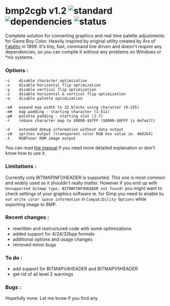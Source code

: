 # bmp2cgb v1.2 ![standard](https://img.shields.io/badge/standard-C11-blue.svg?longCache=true&style=flat) ![dependencies](https://img.shields.io/badge/dependencies-none-green.svg?longCache=true&style=flat) ![status](https://img.shields.io/badge/status-working-green.svg?longCache=true&style=flat)

Complete solution for converting graphics and real time palette adjustments for Game Boy Color. Heavily inspired by original utility created by Ars of [Fatality](http://speccy.info/Fatality) in 1999. It's tiny, fast, command line driven and doesn't require any dependencies, so you can compile it without any problems on Windows or *nix systems.


### Options :
```
-c    disable character optimization
-x    disable horizontal flip optimization
-y    disable vertical flip optimization
-z    disable horizontal & vertical flip optimization
-o    disable palette optimization

-e#   expand map width to 32 blocks using character (0-255)
-m#   map padding - starting character (1-511)
-p#   palette padding - starting slot (1-7)
-r    rebase character map to $8800-$97FF ($8000-$8FFF is default)

-d    extended debug information without data output
-s#   sprites output (transparent color RGB hex value ie. 4682b4)
-t    RGBTuner ROM image output
```

You can read [the manual](MANUAL.md) if you need more detailed explanation or don't know how to use it.

### Limitations :
Currently only BITMAPINFOHEADER is supported. This one is most common and widely used so it shouldn't really matter. However if you end up with `Unsupported bitmap type, BITMAPINFOHEADER not found!` you might want to check settings of your graphics software ie. for Gimp you need to enable `Do not write color space information` in `Compatibility Options` while exporting image to BMP.

### Recent changes :
- rewritten and restructured code with some optimizations
- added support for 4/24/32bpp formats
- additional options and usage changes
- removed minor bugs

### To do :
- add support for BITMAPV4HEADER and BITMAPV5HEADER
- get rid of all level 2 warnings

### Bugs :
Hopefully none. Let me know if you find any.
